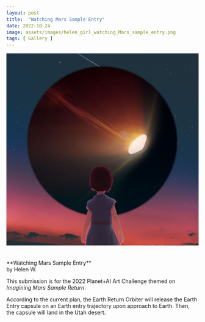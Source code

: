 ```yaml
---
layout: post
title:  "Watching Mars Sample Entry"
date: 2022-10-24
image: assets/images/helen_girl_watching_Mars_sample_entry.png
tags: [ Gallery ]
---
```


<div><img src="/assets/images/helen_girl_watching_Mars_sample_entry.png" class="img-fluid" alt="style" /></div>
<br/>
<br/>
**Watching Mars Sample Entry**<br/>
by Helen W.<br/>

This submission is for the 2022 Planet+AI Art Challenge themed on *Imagining Mars Sample Return*.   

According to the current plan, the Earth Return Orbiter will release the Earth Entry capsule on an Earth entry trajectory upon approach to Earth. Then, the capsule will land in the Utah desert.




